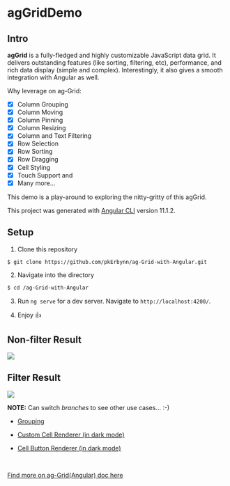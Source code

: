 # agGridDemo

## Intro 
**agGrid** is a fully-fledged and highly customizable JavaScript data grid. It delivers outstanding features (like sorting, filtering, etc), performance, and rich data display (simple and complex). Interestingly, it also gives a smooth integration with Angular as well.

Why leverage on ag-Grid:
- [x] Column Grouping
- [x] Column Moving
- [x] Column Pinning
- [x] Column Resizing
- [x] Column and Text Filtering
- [x] Row Selection
- [x] Row Sorting
- [x] Row Dragging
- [x] Cell Styling
- [x] Touch Support and
- [x] Many more...

This demo is a play-around to exploring the nitty-gritty of this agGrid.

This project was generated with [Angular CLI](https://github.com/angular/angular-cli) version 11.1.2.

## Setup

1. Clone this repository

  ```sh
  $ git clone https://github.com/pkErbynn/ag-Grid-with-Angular.git
  ```

2. Navigate into the directory

  ```sh
  $ cd /ag-Grid-with-Angular
  ```

3. Run `ng serve` for a dev server. Navigate to `http://localhost:4200/`.

4. Enjoy :+1:


## Non-filter Result

<img src="src/assets/result-snap-update.PNG">

## Filter Result

<img src="src/assets/snap2.PNG">


**NOTE:** Can switch _branches_ to see other use cases... :-)

- [Grouping](https://github.com/pkErbynn/ag-Grid-with-Angular/blob/grouping-grid/README.md#grouping-result)

- [Custom Cell Renderer (in dark mode)](https://github.com/pkErbynn/ag-Grid-with-Angular/tree/cell-renderer#cell-renderer-framework-result-dark-mode)

- [Cell Button Renderer (in dark mode)](https://github.com/pkErbynn/ag-Grid-with-Angular/tree/cell-button-renderer)

<br>

[Find more on ag-Grid(Angular) doc here](https://www.ag-grid.com/documentation/angular/)
